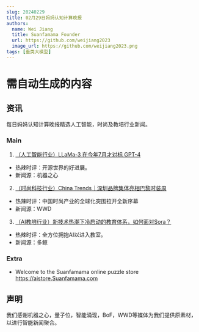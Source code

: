 ```yaml
---
slug: 20240229
title: 02月29日妈妈认知计算晚报
authors:
  name: Wei Jiang
  title: Suanfamama Founder
  url: https://github.com/weijiang2023
  image_url: https://github.com/weijiang2023.png
tags: [垂类大模型]
---
```


# 需自动生成的内容
## 资讯
每日妈妈认知计算晚报精选人工智能，时尚及教培行业新闻。

### Main

1. [（人工智能行业）LLaMa-3 在今年7月才对标 GPT-4](https://mp.weixin.qq.com/s/pKQTHpRTrpCCUtYbUqaTnA)
* 热辣时评：开源世界的好进展。
* 新闻源：机器之心

2. [（时尚科技行业）China Trends｜深圳品牌集体亮相巴黎时装周](https://mp.weixin.qq.com/s/M5u-Mh4jQE0eJpoAzeU8ZQ)
* 热辣时评：中国时尚产业的全球化突围拉开全新序幕
* 新闻源：WWD

3. [（AI教培行业）新技术热潮下冷启动的教育体系，如何面对Sora？](https://mp.weixin.qq.com/s/VmNAvgDf0fx_heO2jaUBHA)
* 热辣时评：全方位拥抱AI以进入教室。
* 新闻源：多鲸

### Extra
* Welcome to the Suanfamama online puzzle store https://aistore.Suanfamama.com

## 声明

我们感谢机器之心，量子位，智能涌现，BoF，WWD等媒体为我们提供原素材，以进行智能新闻聚合。